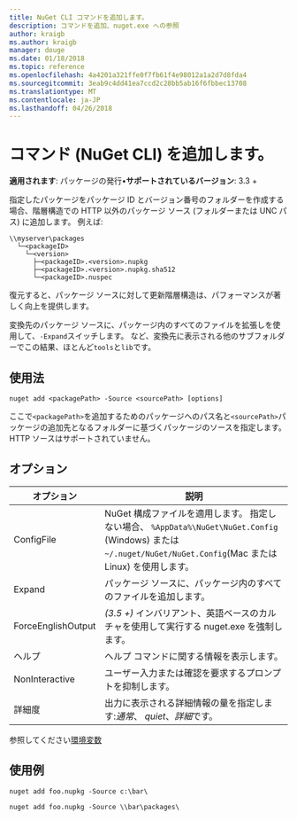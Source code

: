 ```yaml
---
title: NuGet CLI コマンドを追加します。
description: コマンドを追加、nuget.exe への参照
author: kraigb
ms.author: kraigb
manager: douge
ms.date: 01/18/2018
ms.topic: reference
ms.openlocfilehash: 4a4201a321ffe0f7fb61f4e98012a1a2d7d8fda4
ms.sourcegitcommit: 3eab9c4dd41ea7ccd2c28bb5ab16f6fbbec13708
ms.translationtype: MT
ms.contentlocale: ja-JP
ms.lasthandoff: 04/26/2018
---
```

# <a name="add-command-nuget-cli"></a>コマンド (NuGet CLI) を追加します。

**適用されます**: パッケージの発行&bullet;**サポートされているバージョン**: 3.3 +

指定したパッケージをパッケージ ID とバージョン番号のフォルダーを作成する場合、階層構造での HTTP 以外のパッケージ ソース (フォルダーまたは UNC パス) に追加します。 例えば:

    \\myserver\packages
      └─<packageID>
        └─<version>
          ├─<packageID>.<version>.nupkg
          ├─<packageID>.<version>.nupkg.sha512
          └─<packageID>.nuspec

復元すると、パッケージ ソースに対して更新階層構造は、パフォーマンスが著しく向上を提供します。

変換先のパッケージ ソースに、パッケージ内のすべてのファイルを拡張しを使用して、`-Expand`スイッチします。 など、変換先に表示される他のサブフォルダーでこの結果、ほとんど`tools`と`lib`です。

## <a name="usage"></a>使用法

```cli
nuget add <packagePath> -Source <sourcePath> [options]
```

ここで`<packagePath>`を追加するためのパッケージへのパス名と`<sourcePath>`パッケージの追加先となるフォルダーに基づくパッケージのソースを指定します。 HTTP ソースはサポートされていません。

## <a name="options"></a>オプション

| オプション | 説明 |
| --- | --- |
| ConfigFile | NuGet 構成ファイルを適用します。 指定しない場合、 `%AppData%\NuGet\NuGet.Config` (Windows) または`~/.nuget/NuGet/NuGet.Config`(Mac または Linux) を使用します。|
| Expand | パッケージ ソースに、パッケージ内のすべてのファイルを追加します。 |
| ForceEnglishOutput | *(3.5 +)* インバリアント、英語ベースのカルチャを使用して実行する nuget.exe を強制します。 |
| ヘルプ | ヘルプ コマンドに関する情報を表示します。 |
| NonInteractive | ユーザー入力または確認を要求するプロンプトを抑制します。 |
| 詳細度 | 出力に表示される詳細情報の量を指定します:*通常*、 *quiet*、*詳細*です。 |

参照してください[環境変数](cli-ref-environment-variables.md)

## <a name="examples"></a>使用例

```cli
nuget add foo.nupkg -Source c:\bar\

nuget add foo.nupkg -Source \\bar\packages\
```
